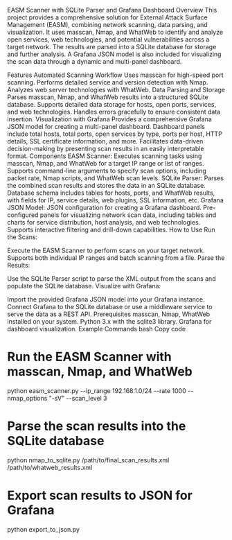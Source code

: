 EASM Scanner with SQLite Parser and Grafana Dashboard
Overview
This project provides a comprehensive solution for External Attack Surface Management (EASM), combining network scanning, data parsing, and visualization. It uses masscan, Nmap, and WhatWeb to identify and analyze open services, web technologies, and potential vulnerabilities across a target network. The results are parsed into a SQLite database for storage and further analysis. A Grafana JSON model is also included for visualizing the scan data through a dynamic and multi-panel dashboard.

Features
Automated Scanning Workflow
Uses masscan for high-speed port scanning.
Performs detailed service and version detection with Nmap.
Analyzes web server technologies with WhatWeb.
Data Parsing and Storage
Parses masscan, Nmap, and WhatWeb results into a structured SQLite database.
Supports detailed data storage for hosts, open ports, services, and web technologies.
Handles errors gracefully to ensure consistent data insertion.
Visualization with Grafana
Provides a comprehensive Grafana JSON model for creating a multi-panel dashboard.
Dashboard panels include total hosts, total ports, open services by type, ports per host, HTTP details, SSL certificate information, and more.
Facilitates data-driven decision-making by presenting scan results in an easily interpretable format.
Components
EASM Scanner:
Executes scanning tasks using masscan, Nmap, and WhatWeb for a target IP range or list of ranges.
Supports command-line arguments to specify scan options, including packet rate, Nmap scripts, and WhatWeb scan levels.
SQLite Parser:
Parses the combined scan results and stores the data in an SQLite database.
Database schema includes tables for hosts, ports, and WhatWeb results, with fields for IP, service details, web plugins, SSL information, etc.
Grafana JSON Model:
JSON configuration for creating a Grafana dashboard.
Pre-configured panels for visualizing network scan data, including tables and charts for service distribution, host analysis, and web technologies.
Supports interactive filtering and drill-down capabilities.
How to Use
Run the Scans:

Execute the EASM Scanner to perform scans on your target network.
Supports both individual IP ranges and batch scanning from a file.
Parse the Results:

Use the SQLite Parser script to parse the XML output from the scans and populate the SQLite database.
Visualize with Grafana:

Import the provided Grafana JSON model into your Grafana instance.
Connect Grafana to the SQLite database or use a middleware service to serve the data as a REST API.
Prerequisites
masscan, Nmap, WhatWeb installed on your system.
Python 3.x with the sqlite3 library.
Grafana for dashboard visualization.
Example Commands
bash
Copy code
# Run the EASM Scanner with masscan, Nmap, and WhatWeb
python easm_scanner.py --ip_range 192.168.1.0/24 --rate 1000 --nmap_options "-sV" --scan_level 3

# Parse the scan results into the SQLite database
python nmap_to_sqlite.py /path/to/final_scan_results.xml /path/to/whatweb_results.xml

# Export scan results to JSON for Grafana
python export_to_json.py
